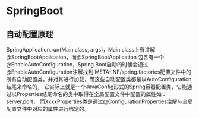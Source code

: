 # SpringBoot
## 自动配置原理
SpringApplication.run(Main.class, args)，Main.class上有注解@SpringBootApplication，而@SpringBootApplication
包含有一个@EnableAutoConfiguration，Spring Boot启动的时候会通过@EnableAutoConfiguration注解找到
META-INF/spring.factories配置文件中的所有自动配置类，并对其进行加载，而这些自动配置类都是以AutoConfiguration结尾来命名的，
它实际上就是一个JavaConfig形式的Spring容器配置类，它能通过以Properties结尾命名的类中取得在全局配置文件中配置的属性如：server.port，
而XxxxProperties类是通过@ConfigurationProperties注解与全局配置文件中对应的属性进行绑定的。